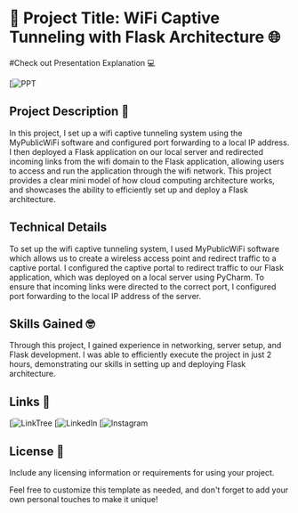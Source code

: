 # 📡 Project Title: WiFi Captive Tunneling with Flask Architecture 🌐

#Check out Presentation Explanation 💻

[![PPT](https://prezi.com/view/X3CuGLqYKTzl6yW49HmK/)


## Project Description 🚀
In this project, I set up a wifi captive tunneling system using the MyPublicWiFi software and configured port forwarding to a local IP address. I then deployed a Flask application on our local server and redirected incoming links from the wifi domain to the Flask application, allowing users to access and run the application through the wifi network. This project provides a clear mini model of how cloud computing architecture works, and showcases the ability to efficiently set up and deploy a Flask architecture.

## Technical Details
To set up the wifi captive tunneling system, I used MyPublicWiFi software which allows us to create a wireless access point and redirect traffic to a captive portal. I configured the captive portal to redirect traffic to our Flask application, which was deployed on a local server using PyCharm. To ensure that incoming links were directed to the correct port, I configured port forwarding to the local IP address of the server.

## Skills Gained 🤓
Through this project, I gained experience in networking, server setup, and Flask development. I was able to efficiently execute the project in just 2 hours, demonstrating our skills in setting up and deploying Flask architecture.

## Links 🔗
[![LinkTree](https://linktr.ee/anuj_dwivedi)
[![LinkedIn](https://www.linkedin.com/in/anuj-dwivedi-1352831b1/)
[![Instagram](https://www.instagram.com/anuj_dwvd_0/)


## License  📜
Include any licensing information or requirements for using your project.

Feel free to customize this template as needed, and don't forget to add your own personal touches to make it unique!
